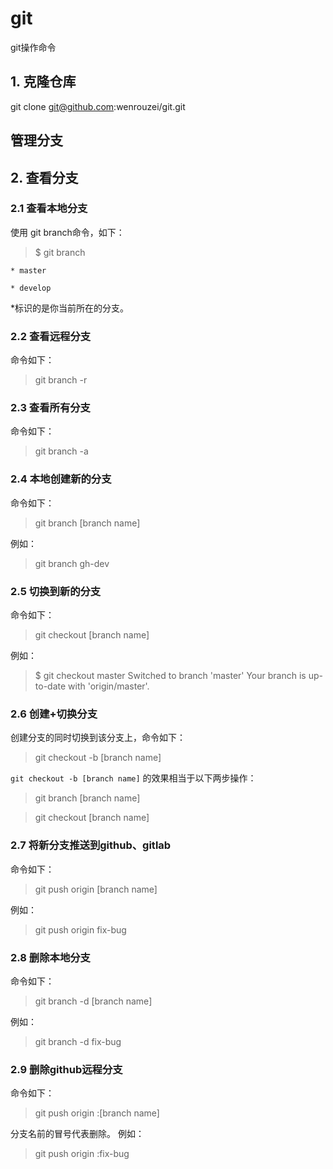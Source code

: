 # git
git操作命令

## 1. 克隆仓库
git clone git@github.com:wenrouzei/git.git
## 管理分支
## 2. 查看分支
### 2.1 查看本地分支
使用 git branch命令，如下：

>$ git branch

`* master`

`* develop`

*标识的是你当前所在的分支。

### 2.2 查看远程分支
命令如下：

>git branch -r

### 2.3 查看所有分支
命令如下：

>git branch -a

### 2.4 本地创建新的分支
命令如下：

>git branch [branch name]

例如：

>git branch gh-dev

### 2.5 切换到新的分支
命令如下：

>git checkout [branch name]

例如：

>$ git checkout master
>Switched to branch 'master'
>Your branch is up-to-date with 'origin/master'.

### 2.6 创建+切换分支
创建分支的同时切换到该分支上，命令如下：

>git checkout -b [branch name]

`git checkout -b [branch name]` 的效果相当于以下两步操作：

>git branch [branch name]

>git checkout [branch name]


### 2.7 将新分支推送到github、gitlab
命令如下：

>git push origin [branch name]

例如：

>git push origin fix-bug

### 2.8 删除本地分支
命令如下：

>git branch -d [branch name]

例如：

>git branch -d fix-bug

### 2.9 删除github远程分支
命令如下：

>git push origin :[branch name]

分支名前的冒号代表删除。 
例如：

>git push origin :fix-bug
